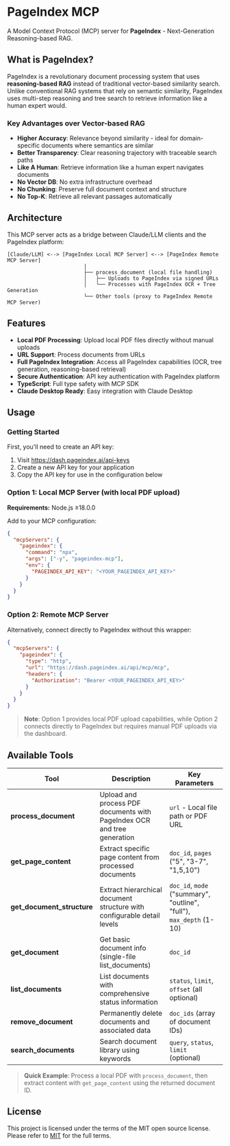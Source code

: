 # PageIndex MCP

A Model Context Protocol (MCP) server for **PageIndex** - Next-Generation Reasoning-based RAG.

## What is PageIndex?

PageIndex is a revolutionary document processing system that uses **reasoning-based RAG** instead of traditional vector-based similarity search. Unlike conventional RAG systems that rely on semantic similarity, PageIndex uses multi-step reasoning and tree search to retrieve information like a human expert would.

### Key Advantages over Vector-based RAG

- **Higher Accuracy**: Relevance beyond similarity - ideal for domain-specific documents where semantics are similar
- **Better Transparency**: Clear reasoning trajectory with traceable search paths
- **Like A Human**: Retrieve information like a human expert navigates documents
- **No Vector DB**: No extra infrastructure overhead
- **No Chunking**: Preserve full document context and structure
- **No Top-K**: Retrieve all relevant passages automatically

## Architecture

This MCP server acts as a bridge between Claude/LLM clients and the PageIndex platform:

```
[Claude/LLM] <--> [PageIndex Local MCP Server] <--> [PageIndex Remote MCP Server]
                         |
                         ├── process_document (local file handling)
                         │   ├── Uploads to PageIndex via signed URLs
                         │   └── Processes with PageIndex OCR + Tree Generation
                         └── Other tools (proxy to PageIndex Remote MCP Server)
```

## Features

- **Local PDF Processing**: Upload local PDF files directly without manual uploads
- **URL Support**: Process documents from URLs
- **Full PageIndex Integration**: Access all PageIndex capabilities (OCR, tree generation, reasoning-based retrieval)
- **Secure Authentication**: API key authentication with PageIndex platform
- **TypeScript**: Full type safety with MCP SDK
- **Claude Desktop Ready**: Easy integration with Claude Desktop

## Usage

### Getting Started

First, you'll need to create an API key:

1. Visit https://dash.pageindex.ai/api-keys
2. Create a new API key for your application
3. Copy the API key for use in the configuration below

### Option 1: Local MCP Server (with local PDF upload)

**Requirements:** Node.js ≥18.0.0

Add to your MCP configuration:

```json
{
  "mcpServers": {
    "pageindex": {
      "command": "npx",
      "args": ["-y", "pageindex-mcp"],
      "env": {
        "PAGEINDEX_API_KEY": "<YOUR_PAGEINDEX_API_KEY>"
      }
    }
  }
}
```

### Option 2: Remote MCP Server

Alternatively, connect directly to PageIndex without this wrapper:

```json
{
  "mcpServers": {
    "pageindex": {
      "type": "http",
      "url": "https://dash.pageindex.ai/api/mcp/mcp",
      "headers": {
        "Authorization": "Bearer <YOUR_PAGEINDEX_API_KEY>"
      }
    }
  }
}
```

> **Note**: Option 1 provides local PDF upload capabilities, while Option 2 connects directly to PageIndex but requires manual PDF uploads via the dashboard.

## Available Tools

| Tool | Description | Key Parameters |
|------|-------------|----------------|
| **process_document** | Upload and process PDF documents with PageIndex OCR and tree generation | `url` - Local file path or PDF URL |
| **get_page_content** | Extract specific page content from processed documents | `doc_id`, `pages` ("5", "3-7", "1,5,10") |
| **get_document_structure** | Extract hierarchical document structure with configurable detail levels | `doc_id`, `mode` ("summary", "outline", "full"), `max_depth` (1-10) |
| **get_document** | Get basic document info (single-file list_documents) | `doc_id` |
| **list_documents** | List documents with comprehensive status information | `status`, `limit`, `offset` (all optional) |
| **remove_document** | Permanently delete documents and associated data | `doc_ids` (array of document IDs) |
| **search_documents** | Search document library using keywords | `query`, `status`, `limit` (optional) |

> **Quick Example**: Process a local PDF with `process_document`, then extract content with `get_page_content` using the returned document ID.

## License
This project is licensed under the terms of the MIT open source license. Please refer to [MIT](./LICENSE) for the full terms.
